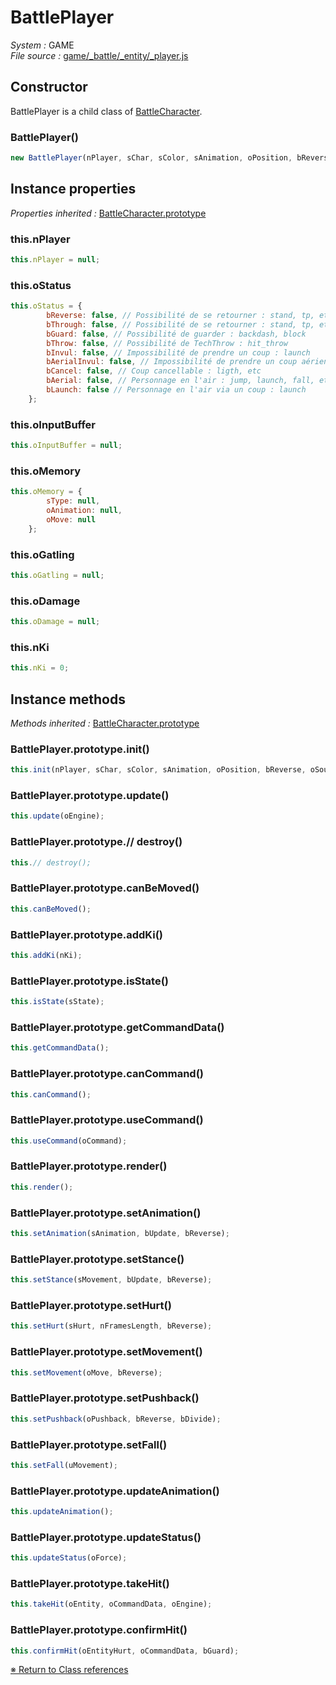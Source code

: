 # BattlePlayer


_System :_ GAME  
_File source :_ [game/_battle/_entity/_player.js](https://github.com/de-sign/DBZ-Versus/blob/master/src/assets/js/game/_battle/_entity/_player.js)

## Constructor

BattlePlayer is a child class of [BattleCharacter](BattleCharacter.md).
### BattlePlayer()

```javascript
new BattlePlayer(nPlayer, sChar, sColor, sAnimation, oPosition, bReverse, oSourceBuffer);
```


## Instance properties
_Properties inherited :_ [BattleCharacter.prototype](BattleCharacter.md#instance-properties)

### this.nPlayer

```javascript
this.nPlayer = null;
```

### this.oStatus

```javascript
this.oStatus = {
        bReverse: false, // Possibilité de se retourner : stand, tp, etc
        bThrough: false, // Possibilité de se retourner : stand, tp, etc
        bGuard: false, // Possibilité de guarder : backdash, block
        bThrow: false, // Possibilité de TechThrow : hit_throw
        bInvul: false, // Impossibilité de prendre un coup : launch
        bAerialInvul: false, // Impossibilité de prendre un coup aérien : launcher
        bCancel: false, // Coup cancellable : ligth, etc
        bAerial: false, // Personnage en l'air : jump, launch, fall, etc
        bLaunch: false // Personnage en l'air via un coup : launch
    };
```

### this.oInputBuffer

```javascript
this.oInputBuffer = null;
```

### this.oMemory

```javascript
this.oMemory = {
        sType: null,
        oAnimation: null,
        oMove: null
    };
```

### this.oGatling

```javascript
this.oGatling = null;
```

### this.oDamage

```javascript
this.oDamage = null;
```

### this.nKi

```javascript
this.nKi = 0;
```


## Instance methods
_Methods inherited :_ [BattleCharacter.prototype](BattleCharacter.md#instance-methods) 

### BattlePlayer.prototype.init()

```javascript
this.init(nPlayer, sChar, sColor, sAnimation, oPosition, bReverse, oSourceBuffer);
```

### BattlePlayer.prototype.update()

```javascript
this.update(oEngine);
```

### BattlePlayer.prototype.// destroy()

```javascript
this.// destroy();
```

### BattlePlayer.prototype.canBeMoved()

```javascript
this.canBeMoved();
```

### BattlePlayer.prototype.addKi()

```javascript
this.addKi(nKi);
```

### BattlePlayer.prototype.isState()

```javascript
this.isState(sState);
```

### BattlePlayer.prototype.getCommandData()

```javascript
this.getCommandData();
```

### BattlePlayer.prototype.canCommand()

```javascript
this.canCommand();
```

### BattlePlayer.prototype.useCommand()

```javascript
this.useCommand(oCommand);
```

### BattlePlayer.prototype.render()

```javascript
this.render();
```

### BattlePlayer.prototype.setAnimation()

```javascript
this.setAnimation(sAnimation, bUpdate, bReverse);
```

### BattlePlayer.prototype.setStance()

```javascript
this.setStance(sMovement, bUpdate, bReverse);
```

### BattlePlayer.prototype.setHurt()

```javascript
this.setHurt(sHurt, nFramesLength, bReverse);
```

### BattlePlayer.prototype.setMovement()

```javascript
this.setMovement(oMove, bReverse);
```

### BattlePlayer.prototype.setPushback()

```javascript
this.setPushback(oPushback, bReverse, bDivide);
```

### BattlePlayer.prototype.setFall()

```javascript
this.setFall(uMovement);
```

### BattlePlayer.prototype.updateAnimation()

```javascript
this.updateAnimation();
```

### BattlePlayer.prototype.updateStatus()

```javascript
this.updateStatus(oForce);
```

### BattlePlayer.prototype.takeHit()

```javascript
this.takeHit(oEntity, oCommandData, oEngine);
```

### BattlePlayer.prototype.confirmHit()

```javascript
this.confirmHit(oEntityHurt, oCommandData, bGuard);
```


<link rel="stylesheet" href="../_doc.css" />

[&#8251; Return to Class references](References.md)